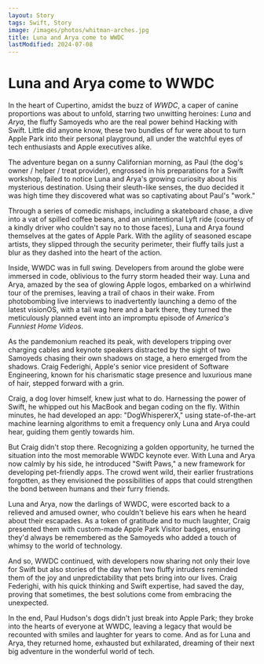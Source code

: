 ```yaml
---
layout: Story
tags: Swift, Story
image: /images/photos/whitman-arches.jpg
title: Luna and Arya come to WWDC
lastModified: 2024-07-08
---
```

# Luna and Arya come to WWDC

In the heart of Cupertino, amidst the buzz of *WWDC*, a caper of canine proportions was about to unfold, starring two unwitting heroines: *Luna* and *Arya*, the fluffy Samoyeds who are the real power behind Hacking with Swift. Little did anyone know, these two bundles of fur were about to turn Apple Park into their personal playground, all under the watchful eyes of tech enthusiasts and Apple executives alike.

The adventure began on a sunny Californian morning, as Paul (the dog's owner / helper / treat provider), engrossed in his preparations for a Swift workshop, failed to notice Luna and Arya's growing curiosity about his mysterious destination. Using their sleuth-like senses, the duo decided it was high time they discovered what was so captivating about Paul's "work."

Through a series of comedic mishaps, including a skateboard chase, a dive into a vat of spilled coffee beans, and an unintentional Lyft ride (courtesy of a kindly driver who couldn't say no to those faces), Luna and Arya found themselves at the gates of Apple Park. With the agility of seasoned escape artists, they slipped through the security perimeter, their fluffy tails just a blur as they dashed into the heart of the action.

Inside, WWDC was in full swing. Developers from around the globe were immersed in code, oblivious to the furry storm headed their way. Luna and Arya, amazed by the sea of glowing Apple logos, embarked on a whirlwind tour of the premises, leaving a trail of chaos in their wake. From photobombing live interviews to inadvertently launching a demo of the latest visionOS, with a tail wag here and a bark there, they turned the meticulously planned event into an impromptu episode of *America's Funniest Home Videos*.

As the pandemonium reached its peak, with developers tripping over charging cables and keynote speakers distracted by the sight of two Samoyeds chasing their own shadows on stage, a hero emerged from the shadows. Craig Federighi, Apple's senior vice president of Software Engineering, known for his charismatic stage presence and luxurious mane of hair, stepped forward with a grin.

Craig, a dog lover himself, knew just what to do. Harnessing the power of Swift, he whipped out his MacBook and began coding on the fly. Within minutes, he had developed an app: "DogWhispererX," using state-of-the-art machine learning algorithms to emit a frequency only Luna and Arya could hear, guiding them gently towards him.

But Craig didn't stop there. Recognizing a golden opportunity, he turned the situation into the most memorable WWDC keynote ever. With Luna and Arya now calmly by his side, he introduced "Swift Paws," a new framework for developing pet-friendly apps. The crowd went wild, their earlier frustrations forgotten, as they envisioned the possibilities of apps that could strengthen the bond between humans and their furry friends.

Luna and Arya, now the darlings of WWDC, were escorted back to a relieved and amused owner, who couldn't believe his ears when he heard about their escapades. As a token of gratitude and to much laughter, Craig presented them with custom-made Apple Park Visitor badges, ensuring they'd always be remembered as the Samoyeds who added a touch of whimsy to the world of technology.

And so, WWDC continued, with developers now sharing not only their love for Swift but also stories of the day when two fluffy intruders reminded them of the joy and unpredictability that pets bring into our lives. Craig Federighi, with his quick thinking and Swift expertise, had saved the day, proving that sometimes, the best solutions come from embracing the unexpected.

In the end, Paul Hudson's dogs didn't just break into Apple Park; they broke into the hearts of everyone at WWDC, leaving a legacy that would be recounted with smiles and laughter for years to come. And as for Luna and Arya, they returned home, exhausted but exhilarated, dreaming of their next big adventure in the wonderful world of tech.
